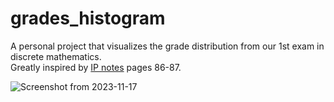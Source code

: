 # grades_histogram
Α personal project that visualizes the grade distribution from our 1st exam in discrete mathematics.  
Greatly inspired by [IP notes](https://progintro.github.io/resources/K04.pdf) pages 86-87. 

![Screenshot from 2023-11-17](https://github.com/georomporas/grades_histogram/assets/146763073/60725740-f3e8-489e-a1e4-ee13c0c01a86)
